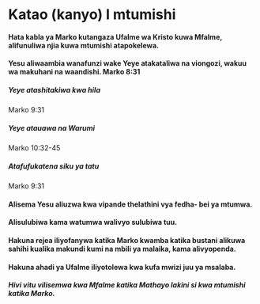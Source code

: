# Katao (kanyo) l mtumishi

#### Hata kabla ya Marko kutangaza Ufalme wa Kristo kuwa Mfalme, alifunuliwa njia kuwa mtumishi atapokelewa.

#### Yesu aliwaambia wanafunzi wake Yeye atakataliwa na viongozi, wakuu wa makuhani na waandishi. Marko 8:31

##### Yeye atashitakiwa kwa hila

Marko 9:31 

##### Yeye atauawa na Warumi

Marko 10:32-45

##### Atafufukatena siku ya tatu

Marko 9:31

#### Alisema Yesu aliuzwa kwa vipande thelathini vya fedha- bei ya mtumwa.

#### Alisulubiwa kama watumwa walivyo sulubiwa tuu.

#### Hakuna rejea iliyofanywa katika Marko kwamba katika bustani alikuwa sahihi kualika makundi kumi na mbili ya malaika, kama alivyopenda.

#### Hakuna ahadi ya Ufalme iliyotolewa kwa kufa mwizi juu ya msalaba.

##### Hivi vitu vilisemwa kwa Mfalme katika Mathayo lakini si kwa mtumishi katika Marko.
